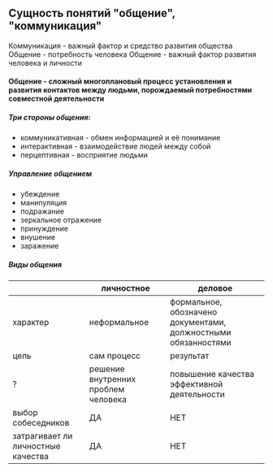 ## Сущность понятий "общение", "коммуникация"

Коммуникация - важный фактор и средство развития общества
Общение - потребность человека
Общение - важный фактор развития человека и личности
#### Общение - сложный многоплановый процесс установления и развития контактов между людьми, порождаемый потребностями совместной деятельности

##### Три стороны общения:
- коммуникативная - обмен информацией и её понимание
- интерактивная - взаимодействие людей между собой
- перцептивная - восприятие людьми
##### Управление общением
- убеждение
- манипуляция
- подражание
- зеркальное отражение
- принуждение
- внушение
- заражение
##### Виды общения
|                                    | личностное                          | деловое                                                        |
| ---------------------------------- | ----------------------------------- | -------------------------------------------------------------- |
| характер                           | неформальное                        | формальное, обозначено документами, должностными обязанностями |
| цель                               | сам процесс                         | результат                                                      |
| ?                                  | решение внутренних проблем человека | повышение качества эффективной деятельности                    |
| выбор собеседников                 | ДА                                  | НЕТ                                                            |
| затрагивает ли личностные качества | ДА                                  | НЕТ                                                            |

